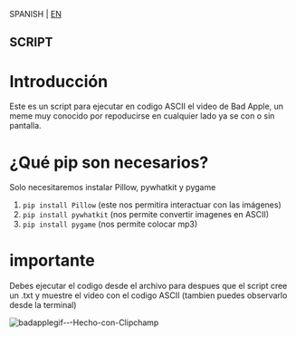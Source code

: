  SPANISH | [EN](EN_README.md)

## SCRIPT

# Introducción 
Este es un script para ejecutar en codigo ASCII el video de Bad Apple, un meme muy conocido por repoducirse en cualquier lado ya se con o sin pantalla.
# ¿Qué pip son necesarios? 
Solo necesitaremos instalar Pillow, pywhatkit y pygame
1) `pip install Pillow` (este nos permitira interactuar con las imágenes)
2) `pip install pywhatkit` (nos permite convertir imagenes en ASCII)
3) `pip install pygame` (nos permite colocar mp3)
   
# importante
Debes ejecutar el codigo desde el archivo para despues que el script cree un .txt y muestre el video con el codigo ASCII (tambien puedes observarlo desde la terminal)

![badapplegif-‐-Hecho-con-Clipchamp](https://github.com/DeyCasGuerrero/BadApple-Python/assets/132533056/06354d54-29ff-4ae4-9df2-d9323149d814)
